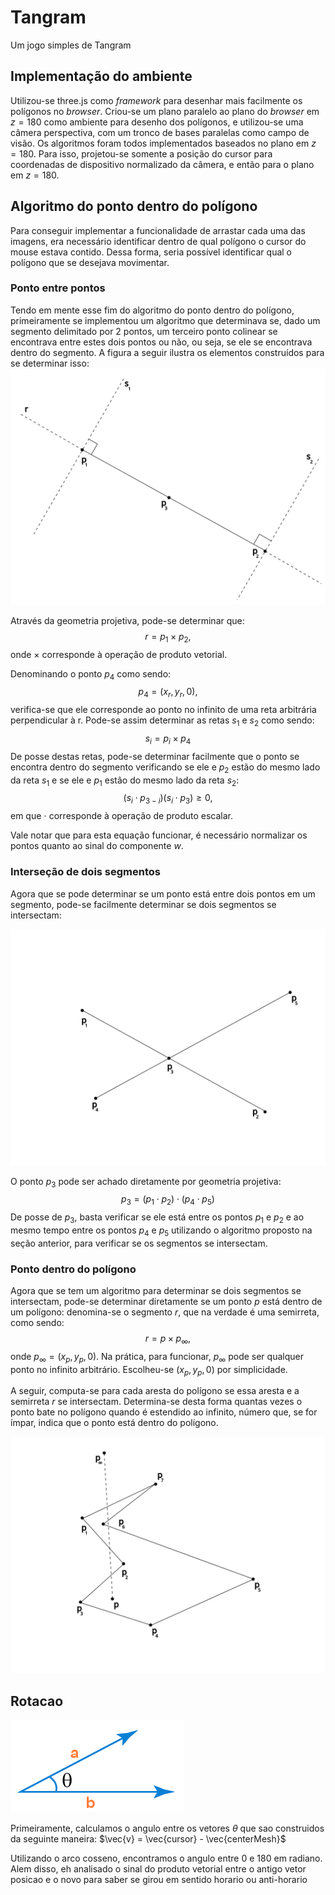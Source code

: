 # Tangram

Um jogo simples de Tangram

## Implementação do ambiente

Utilizou-se three.js como _framework_ para desenhar mais facilmente
os polígonos no _browser_. Criou-se um plano paralelo ao plano do _browser_
em $z = 180$ como ambiente para desenho dos polígonos, e utilizou-se
uma câmera perspectiva, com um tronco de bases paralelas como campo de visão.
Os algoritmos foram todos implementados baseados no plano em $z = 180$. Para
isso, projetou-se somente a posição do cursor para coordenadas de dispositivo
normalizado da câmera, e então para o plano em $z = 180$.

## Algoritmo do ponto dentro do polígono
Para conseguir implementar a funcionalidade de arrastar cada uma das imagens,
era necessário identificar dentro de qual polígono o cursor do mouse estava
contido. Dessa forma, seria possível identificar qual o polígono que se desejava
movimentar.

### Ponto entre pontos
Tendo em mente esse fim do algoritmo do ponto dentro do polígono, primeiramente
se implementou um algoritmo que determinava se, dado um segmento delimitado por 2
pontos, um terceiro ponto colinear se encontrava entre estes dois pontos ou não, ou
seja, se ele se encontrava dentro do segmento. A figura a seguir ilustra os elementos
construídos para se determinar isso:
![point between points](./asset/point-between-points.svg)

Através da geometria projetiva, pode-se determinar que:
$$r = p_1\times p_2,$$
onde $\times$ corresponde à operação de produto vetorial.

Denominando o ponto $p_4$ como sendo:
$$p_4 = (x_r, y_r, 0),$$
verifica-se que ele corresponde ao ponto no infinito de uma
reta arbitrária perpendicular à r. Pode-se assim determinar as
retas $s_1$ e $s_2$ como sendo:
$$s_i = p_i\times p_4$$
De posse destas retas, pode-se determinar facilmente que o ponto
se encontra dentro do segmento verificando se ele e $p_2$ estão
do mesmo lado da reta $s_1$ e se ele e $p_1$ estão do mesmo lado
da reta $s_2$:
$$(s_i\cdot p_{3 - i})(s_i\cdot p_3) \geq 0,$$
em que $\cdot$ corresponde à operação de produto escalar.

Vale notar que para esta equação funcionar, é necessário normalizar os pontos
quanto ao sinal do componente $w$.

### Interseção de dois segmentos
Agora que se pode determinar se um ponto está entre dois pontos em um segmento,
pode-se facilmente determinar se dois segmentos se intersectam:

![segments intersect](./asset/segments-intersect.svg)

O ponto $p_3$ pode ser achado diretamente por geometria projetiva:
$$p_3 = (p_1\cdot p_2)\cdot(p_4\cdot p_5)$$
De posse de $p_3$, basta verificar se ele está entre os pontos $p_1$
e $p_2$ e ao mesmo tempo entre os pontos $p_4$ e $p_5$ utilizando
o algoritmo proposto na seção anterior, para verificar se os
segmentos se intersectam.

### Ponto dentro do polígono
Agora que se tem um algoritmo para determinar se dois segmentos se intersectam,
pode-se determinar diretamente se um ponto $p$ está dentro de um polígono: denomina-se
o segmento $r$, que na verdade é uma semirreta, como sendo:
$$r = p\times p_\infty,$$
onde $p_\infty = (x_p, y_p, 0)$. Na prática, para funcionar, $p_\infty$ pode ser qualquer
ponto no infinito arbitrário. Escolheu-se $(x_p, y_p, 0)$ por simplicidade.

A seguir, computa-se para cada aresta do polígono se essa aresta e a semirreta $r$ se
intersectam. Determina-se desta forma quantas vezes o ponto bate no polígono quando é
estendido ao infinito, número que, se for ímpar, indica que o ponto está dentro do polígono.

![point in polygon](./asset/point-in-polygon.svg)

## Rotacao
![vector](./asset/vectors.png)

Primeiramente, calculamos o angulo entre os vetores $\theta$ que sao construidos da seguinte maneira:
$\vec{v} = \vec{cursor} - \vec{centerMesh}$

Utilizando o arco cosseno, encontramos o angulo entre 0 e 180 em radiano.  
Alem disso, eh analisado o sinal do produto vetorial entre o antigo vetor posicao e o novo para saber se girou em sentido horario ou anti-horario

